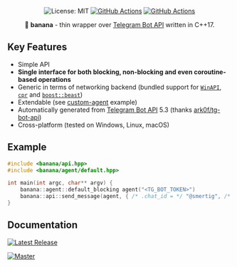 <p align="center">
  <img src="https://img.shields.io/badge/License-MIT-blue.svg" alt="License: MIT">
  <a href="https://github.com/Smertig/banana/actions"><img src="https://github.com/Smertig/banana/workflows/Tagged%20Release/badge.svg" alt="GitHub Actions"></a>
  <a href="https://github.com/Smertig/banana/actions"><img src="https://github.com/Smertig/banana/workflows/Build%20On%20Push/badge.svg" alt="GitHub Actions"></a>
</p>

<p align="center">
  🍌 <b>banana</b> - thin wrapper over <a href="https://core.telegram.org/bots/api">Telegram Bot API</a> written in C++17.
</p>

## Key Features

 - Simple API
 - **Single interface for both blocking, non-blocking and even coroutine-based operations**
 - Generic in terms of networking backend (bundled support for [`WinAPI`](https://docs.microsoft.com/en-us/windows/win32/api/wininet/nf-wininet-httpsendrequesta), [`cpr`](https://github.com/whoshuu/cpr) and [`boost::beast`](https://github.com/boostorg/beast))
 - Extendable (see [custom-agent](https://github.com/Smertig/banana/blob/master/example/custom-agent-blocking.cpp) example)
 - Automatically generated from [Telegram Bot API](https://core.telegram.org/bots/api) 5.3 (thanks [ark0f/tg-bot-api](https://github.com/ark0f/tg-bot-api))
 - Cross-platform (tested on Windows, Linux, macOS)

## Example

```c++
#include <banana/api.hpp>
#include <banana/agent/default.hpp>

int main(int argc, char** argv) {
    banana::agent::default_blocking agent("<TG_BOT_TOKEN>")
    banana::api::send_message(agent, { /* .chat_id = */ "@smertig", /* .text = */ "Hello, world!" });
}
```

## Documentation

[![Latest Release](https://img.shields.io/github/v/release/smertig/banana?label=Banana%20Docs)](https://smertig.github.io/banana/v0.2.0)

[![Master](https://img.shields.io/badge/Banana%20Docs-master-blue.svg)](https://smertig.github.io/banana/master)
